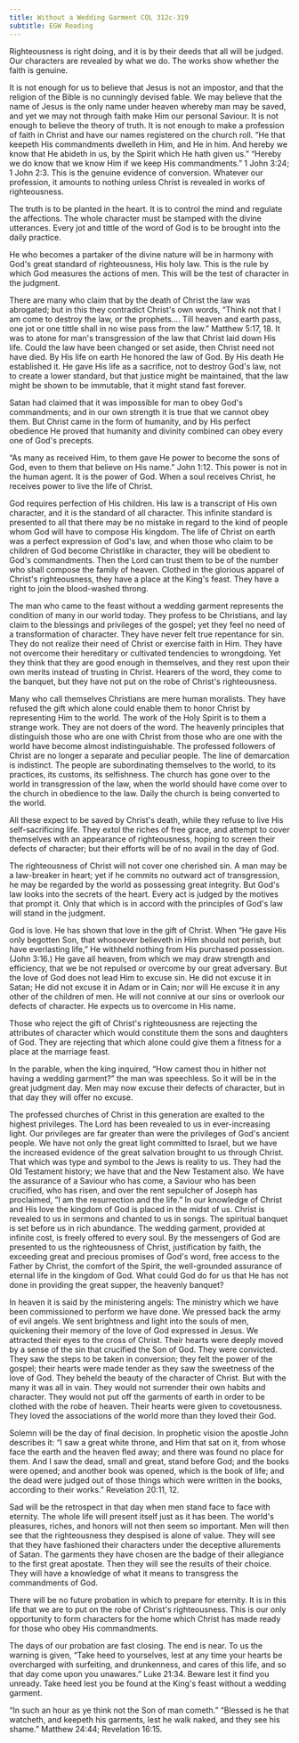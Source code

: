 ```yaml
---
title: Without a Wedding Garment COL 312c-319
subtitle: EGW Reading
---
```


Righteousness is right doing, and it is by their deeds that all will be judged. Our characters are revealed by what we do. The works show whether the faith is genuine.

It is not enough for us to believe that Jesus is not an impostor, and that the religion of the Bible is no cunningly devised fable. We may believe that the name of Jesus is the only name under heaven whereby man may be saved, and yet we may not through faith make Him our personal Saviour. It is not enough to believe the theory of truth. It is not enough to make a profession of faith in Christ and have our names registered on the church roll. “He that keepeth His commandments dwelleth in Him, and He in him. And hereby we know that He abideth in us, by the Spirit which He hath given us.” “Hereby we do know that we know Him if we keep His commandments.” 1 John 3:24; 1 John 2:3. This is the genuine evidence of conversion. Whatever our profession, it amounts to nothing unless Christ is revealed in works of righteousness.

The truth is to be planted in the heart. It is to control the mind and regulate the affections. The whole character must be stamped with the divine utterances. Every jot and tittle of the word of God is to be brought into the daily practice.

He who becomes a partaker of the divine nature will be in harmony with God's great standard of righteousness, His holy law. This is the rule by which God measures the actions of men. This will be the test of character in the judgment.

There are many who claim that by the death of Christ the law was abrogated; but in this they contradict Christ's own words, “Think not that I am come to destroy the law, or the prophets.... Till heaven and earth pass, one jot or one tittle shall in no wise pass from the law.” Matthew 5:17, 18. It was to atone for man's transgression of the law that Christ laid down His life. Could the law have been changed or set aside, then Christ need not have died. By His life on earth He honored the law of God. By His death He established it. He gave His life as a sacrifice, not to destroy God's law, not to create a lower standard, but that justice might be maintained, that the law might be shown to be immutable, that it might stand fast forever.

Satan had claimed that it was impossible for man to obey God's commandments; and in our own strength it is true that we cannot obey them. But Christ came in the form of humanity, and by His perfect obedience He proved that humanity and divinity combined can obey every one of God's precepts.

“As many as received Him, to them gave He power to become the sons of God, even to them that believe on His name.” John 1:12. This power is not in the human agent. It is the power of God. When a soul receives Christ, he receives power to live the life of Christ.

God requires perfection of His children. His law is a transcript of His own character, and it is the standard of all character. This infinite standard is presented to all that there may be no mistake in regard to the kind of people whom God will have to compose His kingdom. The life of Christ on earth was a perfect expression of God's law, and when those who claim to be children of God become Christlike in character, they will be obedient to God's commandments. Then the Lord can trust them to be of the number who shall compose the family of heaven. Clothed in the glorious apparel of Christ's righteousness, they have a place at the King's feast. They have a right to join the blood-washed throng.

The man who came to the feast without a wedding garment represents the condition of many in our world today. They profess to be Christians, and lay claim to the blessings and privileges of the gospel; yet they feel no need of a transformation of character. They have never felt true repentance for sin. They do not realize their need of Christ or exercise faith in Him. They have not overcome their hereditary or cultivated tendencies to wrongdoing. Yet they think that they are good enough in themselves, and they rest upon their own merits instead of trusting in Christ. Hearers of the word, they come to the banquet, but they have not put on the robe of Christ's righteousness.

Many who call themselves Christians are mere human moralists. They have refused the gift which alone could enable them to honor Christ by representing Him to the world. The work of the Holy Spirit is to them a strange work. They are not doers of the word. The heavenly principles that distinguish those who are one with Christ from those who are one with the world have become almost indistinguishable. The professed followers of Christ are no longer a separate and peculiar people. The line of demarcation is indistinct. The people are subordinating themselves to the world, to its practices, its customs, its selfishness. The church has gone over to the world in transgression of the law, when the world should have come over to the church in obedience to the law. Daily the church is being converted to the world.

All these expect to be saved by Christ's death, while they refuse to live His self-sacrificing life. They extol the riches of free grace, and attempt to cover themselves with an appearance of righteousness, hoping to screen their defects of character; but their efforts will be of no avail in the day of God.

The righteousness of Christ will not cover one cherished sin. A man may be a law-breaker in heart; yet if he commits no outward act of transgression, he may be regarded by the world as possessing great integrity. But God's law looks into the secrets of the heart. Every act is judged by the motives that prompt it. Only that which is in accord with the principles of God's law will stand in the judgment.

God is love. He has shown that love in the gift of Christ. When “He gave His only begotten Son, that whosoever believeth in Him should not perish, but have everlasting life,” He withheld nothing from His purchased possession. (John 3:16.) He gave all heaven, from which we may draw strength and efficiency, that we be not repulsed or overcome by our great adversary. But the love of God does not lead Him to excuse sin. He did not excuse it in Satan; He did not excuse it in Adam or in Cain; nor will He excuse it in any other of the children of men. He will not connive at our sins or overlook our defects of character. He expects us to overcome in His name.

Those who reject the gift of Christ's righteousness are rejecting the attributes of character which would constitute them the sons and daughters of God. They are rejecting that which alone could give them a fitness for a place at the marriage feast.

In the parable, when the king inquired, “How camest thou in hither not having a wedding garment?” the man was speechless. So it will be in the great judgment day. Men may now excuse their defects of character, but in that day they will offer no excuse.

The professed churches of Christ in this generation are exalted to the highest privileges. The Lord has been revealed to us in ever-increasing light. Our privileges are far greater than were the privileges of God's ancient people. We have not only the great light committed to Israel, but we have the increased evidence of the great salvation brought to us through Christ. That which was type and symbol to the Jews is reality to us. They had the Old Testament history; we have that and the New Testament also. We have the assurance of a Saviour who has come, a Saviour who has been crucified, who has risen, and over the rent sepulcher of Joseph has proclaimed, “I am the resurrection and the life.” In our knowledge of Christ and His love the kingdom of God is placed in the midst of us. Christ is revealed to us in sermons and chanted to us in songs. The spiritual banquet is set before us in rich abundance. The wedding garment, provided at infinite cost, is freely offered to every soul. By the messengers of God are presented to us the righteousness of Christ, justification by faith, the exceeding great and precious promises of God's word, free access to the Father by Christ, the comfort of the Spirit, the well-grounded assurance of eternal life in the kingdom of God. What could God do for us that He has not done in providing the great supper, the heavenly banquet?

In heaven it is said by the ministering angels: The ministry which we have been commissioned to perform we have done. We pressed back the army of evil angels. We sent brightness and light into the souls of men, quickening their memory of the love of God expressed in Jesus. We attracted their eyes to the cross of Christ. Their hearts were deeply moved by a sense of the sin that crucified the Son of God. They were convicted. They saw the steps to be taken in conversion; they felt the power of the gospel; their hearts were made tender as they saw the sweetness of the love of God. They beheld the beauty of the character of Christ. But with the many it was all in vain. They would not surrender their own habits and character. They would not put off the garments of earth in order to be clothed with the robe of heaven. Their hearts were given to covetousness. They loved the associations of the world more than they loved their God.

Solemn will be the day of final decision. In prophetic vision the apostle John describes it: “I saw a great white throne, and Him that sat on it, from whose face the earth and the heaven fled away; and there was found no place for them. And I saw the dead, small and great, stand before God; and the books were opened; and another book was opened, which is the book of life; and the dead were judged out of those things which were written in the books, according to their works.” Revelation 20:11, 12.

Sad will be the retrospect in that day when men stand face to face with eternity. The whole life will present itself just as it has been. The world's pleasures, riches, and honors will not then seem so important. Men will then see that the righteousness they despised is alone of value. They will see that they have fashioned their characters under the deceptive allurements of Satan. The garments they have chosen are the badge of their allegiance to the first great apostate. Then they will see the results of their choice. They will have a knowledge of what it means to transgress the commandments of God.

There will be no future probation in which to prepare for eternity. It is in this life that we are to put on the robe of Christ's righteousness. This is our only opportunity to form characters for the home which Christ has made ready for those who obey His commandments.

The days of our probation are fast closing. The end is near. To us the warning is given, “Take heed to yourselves, lest at any time your hearts be overcharged with surfeiting, and drunkenness, and cares of this life, and so that day come upon you unawares.” Luke 21:34. Beware lest it find you unready. Take heed lest you be found at the King's feast without a wedding garment.

“In such an hour as ye think not the Son of man cometh.” “Blessed is he that watcheth, and keepeth his garments, lest he walk naked, and they see his shame.” Matthew 24:44; Revelation 16:15.